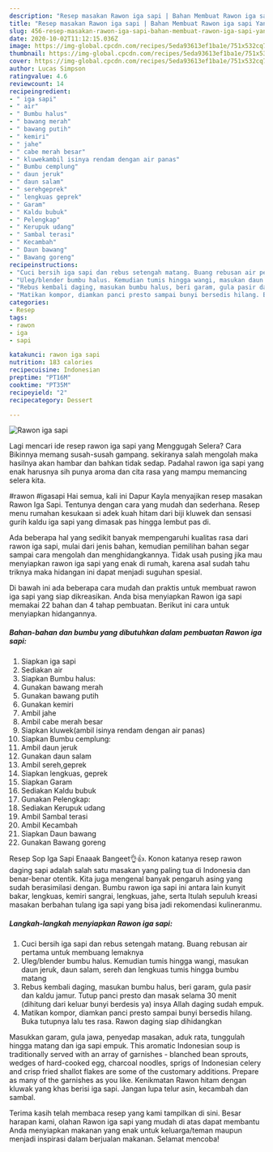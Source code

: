 ```yaml
---
description: "Resep masakan Rawon iga sapi | Bahan Membuat Rawon iga sapi Yang Lezat"
title: "Resep masakan Rawon iga sapi | Bahan Membuat Rawon iga sapi Yang Lezat"
slug: 456-resep-masakan-rawon-iga-sapi-bahan-membuat-rawon-iga-sapi-yang-lezat
date: 2020-10-02T11:12:15.036Z
image: https://img-global.cpcdn.com/recipes/5eda93613ef1ba1e/751x532cq70/rawon-iga-sapi-foto-resep-utama.jpg
thumbnail: https://img-global.cpcdn.com/recipes/5eda93613ef1ba1e/751x532cq70/rawon-iga-sapi-foto-resep-utama.jpg
cover: https://img-global.cpcdn.com/recipes/5eda93613ef1ba1e/751x532cq70/rawon-iga-sapi-foto-resep-utama.jpg
author: Lucas Simpson
ratingvalue: 4.6
reviewcount: 14
recipeingredient:
- " iga sapi"
- " air"
- " Bumbu halus"
- " bawang merah"
- " bawang putih"
- " kemiri"
- " jahe"
- " cabe merah besar"
- " kluwekambil isinya rendam dengan air panas"
- " Bumbu cemplung"
- " daun jeruk"
- " daun salam"
- " serehgeprek"
- " lengkuas geprek"
- " Garam"
- " Kaldu bubuk"
- " Pelengkap"
- " Kerupuk udang"
- " Sambal terasi"
- " Kecambah"
- " Daun bawang"
- " Bawang goreng"
recipeinstructions:
- "Cuci bersih iga sapi dan rebus setengah matang. Buang rebusan air pertama untuk membuang lemaknya"
- "Uleg/blender bumbu halus. Kemudian tumis hingga wangi, masukan daun jeruk, daun salam, sereh dan lengkuas tumis hingga bumbu matang"
- "Rebus kembali daging, masukan bumbu halus, beri garam, gula pasir dan kaldu jamur. Tutup panci presto dan masak selama 30 menit (dihitung dari keluar bunyi berdesis ya) insya Allah daging sudah empuk."
- "Matikan kompor, diamkan panci presto sampai bunyi bersedis hilang. Buka tutupnya lalu tes rasa. Rawon daging siap dihidangkan"
categories:
- Resep
tags:
- rawon
- iga
- sapi

katakunci: rawon iga sapi 
nutrition: 183 calories
recipecuisine: Indonesian
preptime: "PT16M"
cooktime: "PT35M"
recipeyield: "2"
recipecategory: Dessert

---
```



![Rawon iga sapi](https://img-global.cpcdn.com/recipes/5eda93613ef1ba1e/751x532cq70/rawon-iga-sapi-foto-resep-utama.jpg)

Lagi mencari ide resep rawon iga sapi yang Menggugah Selera? Cara Bikinnya memang susah-susah gampang. sekiranya salah mengolah maka hasilnya akan hambar dan bahkan tidak sedap. Padahal rawon iga sapi yang enak harusnya sih punya aroma dan cita rasa yang mampu memancing selera kita.

#rawon #igasapi Hai semua, kali ini Dapur Kayla menyajikan resep masakan Rawon Iga Sapi. Tentunya dengan cara yang mudah dan sederhana. Resep menu rumahan kesukaan si adek kuah hitam dari biji kluwek dan sensasi gurih kaldu iga sapi yang dimasak pas hingga lembut pas di.

Ada beberapa hal yang sedikit banyak mempengaruhi kualitas rasa dari rawon iga sapi, mulai dari jenis bahan, kemudian pemilihan bahan segar sampai cara mengolah dan menghidangkannya. Tidak usah pusing jika mau menyiapkan rawon iga sapi yang enak di rumah, karena asal sudah tahu triknya maka hidangan ini dapat menjadi suguhan spesial.


Di bawah ini ada beberapa cara mudah dan praktis untuk membuat rawon iga sapi yang siap dikreasikan. Anda bisa menyiapkan Rawon iga sapi memakai 22 bahan dan 4 tahap pembuatan. Berikut ini cara untuk menyiapkan hidangannya.

<!--inarticleads1-->

##### Bahan-bahan dan bumbu yang dibutuhkan dalam pembuatan Rawon iga sapi:

1. Siapkan  iga sapi
1. Sediakan  air
1. Siapkan  Bumbu halus:
1. Gunakan  bawang merah
1. Gunakan  bawang putih
1. Gunakan  kemiri
1. Ambil  jahe
1. Ambil  cabe merah besar
1. Siapkan  kluwek(ambil isinya rendam dengan air panas)
1. Siapkan  Bumbu cemplung:
1. Ambil  daun jeruk
1. Gunakan  daun salam
1. Ambil  sereh,geprek
1. Siapkan  lengkuas, geprek
1. Siapkan  Garam
1. Sediakan  Kaldu bubuk
1. Gunakan  Pelengkap:
1. Sediakan  Kerupuk udang
1. Ambil  Sambal terasi
1. Ambil  Kecambah
1. Siapkan  Daun bawang
1. Gunakan  Bawang goreng


Resep Sop Iga Sapi Enaaak Bangeet👌👍. Konon katanya resep rawon daging sapi adalah salah satu masakan yang paling tua di Indonesia dan benar-benar otentik. Kita juga mengenal banyak pengaruh asing yang sudah berasimilasi dengan. Bumbu rawon iga sapi ini antara lain kunyit bakar, lengkuas, kemiri sangrai, lengkuas, jahe, serta Itulah sepuluh kreasi masakan berbahan tulang iga sapi yang bisa jadi rekomendasi kulineranmu. 

<!--inarticleads2-->

##### Langkah-langkah menyiapkan Rawon iga sapi:

1. Cuci bersih iga sapi dan rebus setengah matang. Buang rebusan air pertama untuk membuang lemaknya
1. Uleg/blender bumbu halus. Kemudian tumis hingga wangi, masukan daun jeruk, daun salam, sereh dan lengkuas tumis hingga bumbu matang
1. Rebus kembali daging, masukan bumbu halus, beri garam, gula pasir dan kaldu jamur. Tutup panci presto dan masak selama 30 menit (dihitung dari keluar bunyi berdesis ya) insya Allah daging sudah empuk.
1. Matikan kompor, diamkan panci presto sampai bunyi bersedis hilang. Buka tutupnya lalu tes rasa. Rawon daging siap dihidangkan


Masukkan garam, gula jawa, penyedap masakan, aduk rata, tunggulah hingga matang dan iga sapi empuk. This aromatic Indonesian soup is traditionally served with an array of garnishes - blanched bean sprouts, wedges of hard-cooked egg, charcoal noodles, sprigs of Indonesian celery and crisp fried shallot flakes are some of the customary additions. Prepare as many of the garnishes as you like. Kenikmatan Rawon hitam dengan kluwak yang khas berisi iga sapi. Jangan lupa telur asin, kecambah dan sambal. 

Terima kasih telah membaca resep yang kami tampilkan di sini. Besar harapan kami, olahan Rawon iga sapi yang mudah di atas dapat membantu Anda menyiapkan makanan yang enak untuk keluarga/teman maupun menjadi inspirasi dalam berjualan makanan. Selamat mencoba!
